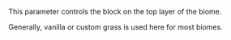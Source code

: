 This parameter controls the block on the top layer of the biome. 

Generally, vanilla or custom grass is used here for most biomes.